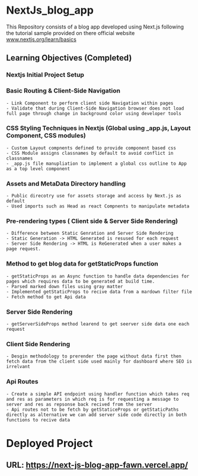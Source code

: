 # NextJs_blog_app

This Repository consists of a blog app developed using Next.js following the tutorial sample provided on there official website www.nextjs.org/learn/basics

## Learning Objectives (Completed)

### Nextjs Initial Project Setup

### Basic Routing & Client-Side Navigation

    - Link Component to perform client side Navigation within pages
    - Validate that during Client-Side Navigation browser does not load full page through change in background color using developer tools

### CSS Styling Techniques in Nextjs (Global using \_app.js, Layout Component, CSS modules)

    - Custom Layout compnents defined to provide component based css
    - CSS Module assigns classnames by default to avoid conflict in classnames
    - _app.js file manupliation to implement a global css outline to App as a top level component

### Assets and MetaData Directory handling

    - Public direcotry use for assets storage and access by Next.js as default
    - Used imports such as Head as react Compnents to manipulate metadata

### Pre-rendering types ( Client side & Server Side Rendering)

    - Difference between Static Genration and Server Side Rendering
    - Static Generation -> HTML Generated is resused for each request
    - Server Side Rendering -> HTML is ReGenerated when a user makes a page request.

### Method to get blog data for getStaticProps function

    - getStaticProps as an Async function to handle data dependencies for pages which requires data to be generated at build time.
    - Parsed marked down files using gray matter
    - Implemented getStaticProps to recive data from a mardown filter file
    - Fetch method to get Api data

### Server Side Rendering

    - getServerSideProps method learend to get seerver side data one each request

### Client Side Rendering

    - Desgin methodology to prerender the page without data first then fetch data from the client side used mainly for dashboard where SEO is irrelvant

### Api Routes

    - Create a simple API endpoint using handler function which takes req and res as parameters in which req is for requesting a message to server and res as repsonse back recived from the server
    - Api routes not to be fetch by getStaticeProps or getStaticPaths directly as alternative we can add server side code directly in both functions to recive data

# Deployed Project

## URL: https://next-js-blog-app-fawn.vercel.app/
